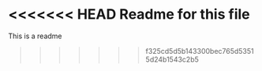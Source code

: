<<<<<<< HEAD
Readme for this file
=======
This is a readme
>>>>>>> f325cd5d5b143300bec765d53515d24b1543c2b5
